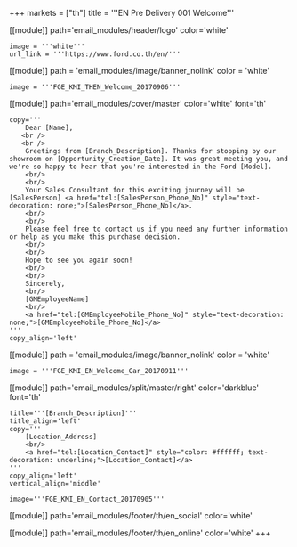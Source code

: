 +++
markets = ["th"]
title = '''EN Pre Delivery 001 Welcome'''

[[module]]
path='email_modules/header/logo'
color='white'

	image = '''white'''
	url_link = '''https://www.ford.co.th/en/'''

[[module]]
path = 'email_modules/image/banner_nolink'
color = 'white'

	image = '''FGE_KMI_THEN_Welcome_20170906'''

[[module]]
path='email_modules/cover/master'
color='white'
font='th'

	copy='''
		Dear [Name],
	   <br />
       <br />
		Greetings from [Branch_Description]. Thanks for stopping by our showroom on [Opportunity_Creation_Date]. It was great meeting you, and we're so happy to hear that you're interested in the Ford [Model]. 
		<br/>
		<br/>
		Your Sales Consultant for this exciting journey will be [SalesPerson] <a href="tel:[SalesPerson_Phone_No]" style="text-decoration: none;">[SalesPerson_Phone_No]</a>.
		<br/>
		<br/>
		Please feel free to contact us if you need any further information or help as you make this purchase decision. 
		<br/>
		<br/>
		Hope to see you again soon!
		<br/>
		<br/>
		Sincerely,
		<br/>
		[GMEmployeeName]
		<br/>
		<a href="tel:[GMEmployeeMobile_Phone_No]" style="text-decoration: none;">[GMEmployeeMobile_Phone_No]</a>
	'''
	copy_align='left'

[[module]]
path = 'email_modules/image/banner_nolink'
color = 'white'

	image = '''FGE_KMI_EN_Welcome_Car_20170911'''

[[module]]
path='email_modules/split/master/right'
color='darkblue'
font='th'

	title='''[Branch_Description]'''
	title_align='left'
	copy='''
		[Location_Address]
		<br/>
		<a href="tel:[Location_Contact]" style="color: #ffffff; text-decoration: underline;">[Location_Contact]</a>
	'''
	copy_align='left'
	vertical_align='middle'

	image='''FGE_KMI_EN_Contact_20170905'''

[[module]]
path='email_modules/footer/th/en_social'
color='white'

[[module]]
path='email_modules/footer/th/en_online'
color='white'
+++